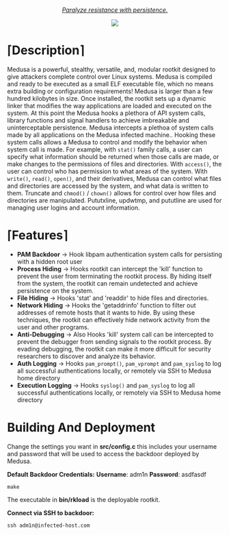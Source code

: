 <p align="center">
	<i><u>Paralyze resistance with persistence.</i></u>
</p>
<p align="center">
  <img src="https://files.catbox.moe/q78mg1.png">
</p>

# &lceil;**Description**&rceil;
Medusa is a powerful, stealthy, versatile, and, modular rootkit designed to give attackers complete control over Linux systems. Medusa is compiled and ready to be executed as a small ELF executable file, which no means extra building or configuration requirements! Medusa is larger than a few hundred kilobytes in size. Once installed, the rootkit sets up a dynamic linker that modifies the way applications are loaded and executed on the system. At this point the Medusa hooks a plethora of API system calls, library functions and signal handlers to achieve imbreakable and uninterceptable persistence. Medusa intercepts a plethoa of system calls made by all applications on the Medusa infected machine.. Hooking these system calls allows a Medusa to control and modify the behavior when system call is made. For example, with `stat()` family calls, a user can specify what information should be returned when those calls are made, or make changes to the permissions of files and directories. With `access()`, the user can control who has permission to what areas of the system. With `write()`, `read()`, `open()`, and their derivatives, Medusa can control what files and directories are accessed by the system, and what data is written to them. Truncate and `chmod()` / `chown()` allows for control over how files and directories are manipulated. Pututxline, updwtmp, and pututline are used for managing user logins and account information.

# &lceil;**Features**&rceil;
- **PAM Backdoor**
&rarr; Hook libpam authentication system calls for persisting with a hidden root user
- **Process Hiding**
&rarr; 				Hooks rootkit can intercept the 'kill' function to prevent the user from terminating the rootkit process. By hiding itself from the system, the rootkit can remain undetected and achieve persistence on the system.
- **File Hiding**
&rarr; 				Hooks 'stat' and 'readdir' to hide files and directories.
- **Network Hiding**
&rarr; 				Hooks the 'getaddrinfo' function to filter out addresses of remote hosts that it wants to hide. By using these techniques, the rootkit can effectively hide network activity from the user and other programs.
- **Anti-Debugging**
&rarr; 				Also Hooks 'kill' system call can be intercepted to prevent the debugger from sending signals to the rootkit process. By evading debugging, the rootkit can make it more difficult for security researchers to discover and analyze its behavior.
- **Auth Logging**
&rarr; 				Hooks `pam_prompt()`, `pam_vprompt` and `pam_syslog` to log all successful authentications locally, or    remotely via SSH to Medusa home directory
- **Execution Logging**
&rarr; 				Hooks `syslog()` and `pam_syslog` to log all successful authentications locally, or    remotely via SSH to Medusa home directory

# **Building And Deployment**

Change the settings you want in **src/config.c** this includes your username and password that will be used to access the backdoor deployed by Medusa. 

**Default Backdoor Credentials:**
**Username**: adm1n
**Password**: asdfasdf

```ssh
make
```

The executable in **bin/rkload** is the deployable rootkit.

**Connect via SSH to backdoor:**
```ssh
ssh adm1n@infected-host.com
```

